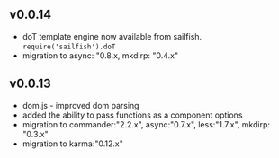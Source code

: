 ## v0.0.14
* doT template engine now available from sailfish. `require('sailfish').doT`
* migration to async: "0.8.x, mkdirp: "0.4.x"

## v0.0.13
* dom.js - improved dom parsing
* added the ability to pass functions as a component options
* migration to commander:"2.2.x", async:"0.7.x", less:"1.7.x", mkdirp: "0.3.x"
* migration to karma:"0.12.x"
